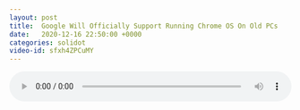 ```yaml
---
layout: post
title:  Google Will Officially Support Running Chrome OS On Old PCs
date:   2020-12-16 22:50:00 +0000
categories: solidot
video-id: sfxh4ZPCuMY
---
```


<audio src="/assets/b5312ae975e5991c0a008a9dc45385ba.mp3" style="width: 100%;" controls></audio>

